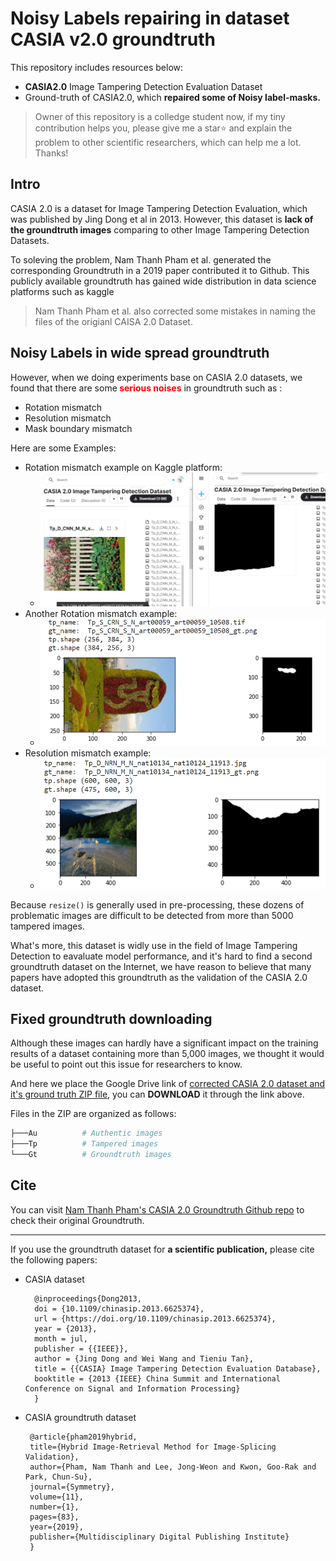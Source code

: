 # Noisy Labels repairing in dataset CASIA v2.0 groundtruth

This repository includes resources below:
- **CASIA2.0** Image Tampering Detection Evaluation Dataset
- Ground-truth of CASIA2.0, which **repaired some of Noisy label-masks.**

> Owner of this repository is a colledge student now, if my tiny contribution helps you, please give me a star⭐ and explain the problem to other scientific researchers, which can help me a lot. Thanks! 
## Intro
CASIA 2.0 is a dataset for Image Tampering Detection Evaluation, which was published by Jing Dong et al in 2013. However, this dataset is **lack of the groundtruth images** comparing to other Image Tampering Detection Datasets.

To soleving the problem, Nam Thanh Pham et al. generated the corresponding Groundtruth in a 2019 paper contributed it to Github. This publicly available groundtruth has gained wide distribution in data science platforms such as kaggle
> Nam Thanh Pham et al. also corrected some mistakes in naming the files of the origianl CAISA 2.0 Dataset.
## Noisy Labels in wide spread groundtruth
However, when we doing experiments base on CASIA 2.0 datasets, we found that there are some<font color ="red"><b> serious noises</b></font> in groundtruth such as :
- Rotation mismatch
- Resolution mismatch
- Mask boundary mismatch

Here are some Examples:
- Rotation mismatch example on Kaggle platform:
  - ![](images/kaggle_example.jpg)
- Another Rotation mismatch example:
  - ![](images/rotation_mismatch.png)
- Resolution mismatch example:
  - ![](images/resolution_mismatch.png)

Because `resize()` is generally used in pre-processing, these dozens of problematic images are difficult to be detected from more than 5000 tampered images.

What's more, this dataset is widly use in the field of Image Tampering Detection to eavaluate model performance, and it's hard to find a second groundtruth dataset on the Internet, we have reason to believe that many papers have adopted this groundtruth as the validation of the CASIA 2.0 dataset.

## Fixed groundtruth downloading
Although these images can hardly have a significant impact on the training results of a dataset containing more than 5,000 images, we thought it would be useful to point out this issue for researchers to know. 

And here we place the Google Drive link of [corrected CASIA 2.0 dataset and it's ground truth ZIP file](https://drive.google.com/file/d/1JN93ts7VxJ4bbJL9TlE9uxM3ZeYuCN9M/view?usp=sharing), you can **DOWNLOAD** it through the link above.

Files in the ZIP are organized as follows:
```bash
├───Au          # Authentic images
├───Tp          # Tampered images
└───Gt          # Groundtruth images
```

## Cite

You can visit [Nam Thanh Pham's CASIA 2.0 Groundtruth Github repo](https://github.com/namtpham/casia2groundtruth) to check their original Groundtruth. 

______

If you use the groundtruth dataset for **a scientific publication,** please cite the following papers:

* CASIA dataset

        @inproceedings{Dong2013,
        doi = {10.1109/chinasip.2013.6625374},
        url = {https://doi.org/10.1109/chinasip.2013.6625374},
        year = {2013},
        month = jul,
        publisher = {{IEEE}},
        author = {Jing Dong and Wei Wang and Tieniu Tan},
        title = {{CASIA} Image Tampering Detection Evaluation Database},
        booktitle = {2013 {IEEE} China Summit and International Conference on Signal and Information Processing}
        }


 * CASIA groundtruth dataset 
 
        @article{pham2019hybrid,
        title={Hybrid Image-Retrieval Method for Image-Splicing Validation},
        author={Pham, Nam Thanh and Lee, Jong-Weon and Kwon, Goo-Rak and Park, Chun-Su},
        journal={Symmetry},
        volume={11},
        number={1},
        pages={83},
        year={2019},
        publisher={Multidisciplinary Digital Publishing Institute}
        }
